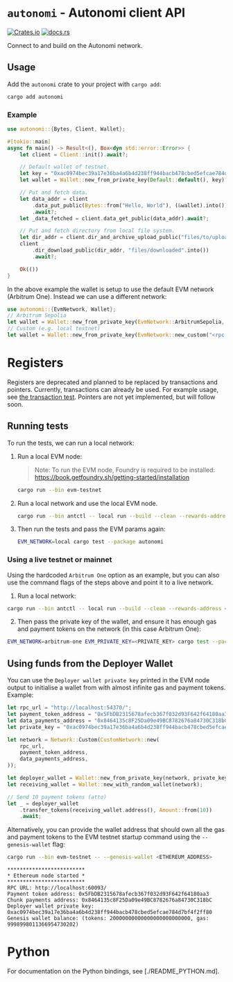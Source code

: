 # `autonomi` - Autonomi client API

[![Crates.io](https://img.shields.io/crates/v/autonomi.svg)](https://crates.io/crates/autonomi)
[![docs.rs](https://img.shields.io/badge/api-rustdoc-blue.svg)](https://docs.rs/autonomi)

Connect to and build on the Autonomi network.

## Usage

Add the `autonomi` crate to your project with `cargo add`:

```sh
cargo add autonomi
```

### Example

```rust
use autonomi::{Bytes, Client, Wallet};

#[tokio::main]
async fn main() -> Result<(), Box<dyn std::error::Error>> {
    let client = Client::init().await?;

    // Default wallet of testnet.
    let key = "0xac0974bec39a17e36ba4a6b4d238ff944bacb478cbed5efcae784d7bf4f2ff80";
    let wallet = Wallet::new_from_private_key(Default::default(), key)?;

    // Put and fetch data.
    let data_addr = client
        .data_put_public(Bytes::from("Hello, World"), (&wallet).into())
        .await?;
    let _data_fetched = client.data_get_public(data_addr).await?;

    // Put and fetch directory from local file system.
    let dir_addr = client.dir_and_archive_upload_public("files/to/upload".into(), &wallet).await?;
    client
        .dir_download_public(dir_addr, "files/downloaded".into())
        .await?;

    Ok(())
}
```

In the above example the wallet is setup to use the default EVM network (Arbitrum One). Instead we can use a different network:
```rust
use autonomi::{EvmNetwork, Wallet};
// Arbitrum Sepolia
let wallet = Wallet::new_from_private_key(EvmNetwork::ArbitrumSepolia, key)?;
// Custom (e.g. local testnet)
let wallet = Wallet::new_from_private_key(EvmNetwork::new_custom("<rpc URL>", "<payment token address>", "<data payment address>"), key)?;
```

# Registers

Registers are deprecated and planned to be replaced by transactions and pointers. Currently, transactions can already be used. For example usage, see [the transaction test](tests/transaction.rs). Pointers are not yet implemented, but will follow soon.

## Running tests

To run the tests, we can run a local network:

1. Run a local EVM node:
    > Note: To run the EVM node, Foundry is required to be installed: https://book.getfoundry.sh/getting-started/installation

    ```sh
    cargo run --bin evm-testnet
    ```

2. Run a local network and use the local EVM node.
    ```sh
    cargo run --bin antctl -- local run --build --clean --rewards-address <ETHEREUM_ADDRESS> evm-local
    ```

3. Then run the tests and pass the EVM params again:
    ```sh
    EVM_NETWORK=local cargo test --package autonomi
    ```

### Using a live testnet or mainnet

Using the hardcoded `Arbitrum One` option as an example, but you can also use the command flags of the steps above and point it to a live network.

1. Run a local network:

```sh
cargo run --bin antctl -- local run --build --clean --rewards-address <ETHEREUM_ADDRESS> evm-arbitrum-one
```

2. Then pass the private key of the wallet, and ensure it has enough gas and payment tokens on the network (in this case Arbitrum One):

```sh
EVM_NETWORK=arbitrum-one EVM_PRIVATE_KEY=<PRIVATE_KEY> cargo test --package autonomi
```

## Using funds from the Deployer Wallet

You can use the `Deployer wallet private key` printed in the EVM node output to initialise a wallet from with almost infinite gas and payment tokens. Example:

```rust
let rpc_url = "http://localhost:54370/";
let payment_token_address = "0x5FbDB2315678afecb367f032d93F642f64180aa3";
let data_payments_address = "0x8464135c8F25Da09e49BC8782676a84730C318bC";
let private_key = "0xac0974bec39a17e36ba4a6b4d238ff944bacb478cbed5efcae784d7bf4f2ff80";

let network = Network::Custom(CustomNetwork::new(
    rpc_url,
    payment_token_address,
    data_payments_address,
));

let deployer_wallet = Wallet::new_from_private_key(network, private_key).unwrap();
let receiving_wallet = Wallet::new_with_random_wallet(network);

// Send 10 payment tokens (atto)
let _ = deployer_wallet
    .transfer_tokens(receiving_wallet.address(), Amount::from(10))
    .await;
```

Alternatively, you can provide the wallet address that should own all the gas and payment tokens to the EVM testnet
startup command using the `--genesis-wallet` flag:

```sh
cargo run --bin evm-testnet -- --genesis-wallet <ETHEREUM_ADDRESS>
```

```shell
*************************
* Ethereum node started *
*************************
RPC URL: http://localhost:60093/
Payment token address: 0x5FbDB2315678afecb367f032d93F642f64180aa3
Chunk payments address: 0x8464135c8F25Da09e49BC8782676a84730C318bC
Deployer wallet private key: 0xac0974bec39a17e36ba4a6b4d238ff944bacb478cbed5efcae784d7bf4f2ff80
Genesis wallet balance: (tokens: 20000000000000000000000000, gas: 9998998011366954730202)
```

# Python

For documentation on the Python bindings, see [./README_PYTHON.md].

